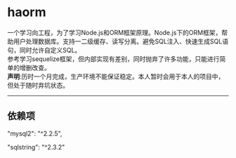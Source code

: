 # haorm
一个学习向工程，为了学习Node.js和ORM框架原理。Node.js下的ORM框架，帮助用户处理数据库。支持一二级缓存、读写分离。避免SQL注入、快速生成SQL语句，同时允许自定义SQL。<br/>
参考学习sequelize框架，但内部实现有差别，同时抛弃了许多功能，只能进行简单的增删改查。<br/>
**声明**:历时一个月完成，生产环境不能保证稳定。本人暂时会用于本人的项目中，但处于随时弃坑状态。

---

## 依赖项

"mysql2": "^2.2.5",

"sqlstring": "^2.3.2"